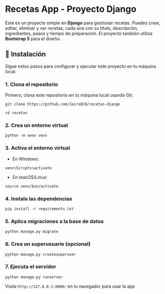 # Recetas App - Proyecto Django

Este es un proyecto simple en **Django** para gestionar recetas. Puedes crear, editar, eliminar y ver recetas, cada una con su título, descripción, ingredientes, pasos y tiempo de preparación. El proyecto también utiliza **Bootstrap 5** para el diseño.

## 🚀 Instalación

Sigue estos pasos para configurar y ejecutar este proyecto en tu máquina local:

### 1. Clona el repositorio

Primero, clona este repositorio en tu máquina local usando Git:

`git clone https://github.com/JairoQC0/recetas-django`

`cd recetas`

### 2. Crea un entorno virtual


`python -m venv venv` 

### 3. Activa el entorno virtual

-   En Windows:
    

`venv\Scripts\activate` 

-   En macOS/Linux:
    

`source venv/bin/activate` 

### 4. Instala las dependencias

`pip install -r requirements.txt` 

### 5. Aplica migraciones a la base de datos

`python manage.py migrate` 

### 6. Crea un superusuario (opcional)

`python manage.py createsuperuser` 


### 7. Ejecuta el servidor

`python manage.py runserver` 

Visita `http://127.0.0.1:8000/` en tu navegador para usar la app
